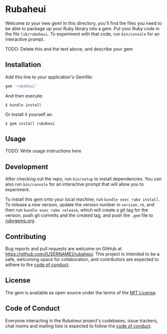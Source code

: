 # Rubaheui

Welcome to your new gem! In this directory, you'll find the files you need to be able to package up your Ruby library into a gem. Put your Ruby code in the file `lib/rubaheui`. To experiment with that code, run `bin/console` for an interactive prompt.

TODO: Delete this and the text above, and describe your gem

## Installation

Add this line to your application's Gemfile:

```ruby
gem 'rubaheui'
```

And then execute:

    $ bundle install

Or install it yourself as:

    $ gem install rubaheui

## Usage

TODO: Write usage instructions here

## Development

After checking out the repo, run `bin/setup` to install dependencies. You can also run `bin/console` for an interactive prompt that will allow you to experiment.

To install this gem onto your local machine, run `bundle exec rake install`. To release a new version, update the version number in `version.rb`, and then run `bundle exec rake release`, which will create a git tag for the version, push git commits and the created tag, and push the `.gem` file to [rubygems.org](https://rubygems.org).

## Contributing

Bug reports and pull requests are welcome on GitHub at https://github.com/[USERNAME]/rubaheui. This project is intended to be a safe, welcoming space for collaboration, and contributors are expected to adhere to the [code of conduct](https://github.com/[USERNAME]/rubaheui/blob/master/CODE_OF_CONDUCT.md).

## License

The gem is available as open source under the terms of the [MIT License](https://opensource.org/licenses/MIT).

## Code of Conduct

Everyone interacting in the Rubaheui project's codebases, issue trackers, chat rooms and mailing lists is expected to follow the [code of conduct](https://github.com/[USERNAME]/rubaheui/blob/master/CODE_OF_CONDUCT.md).
